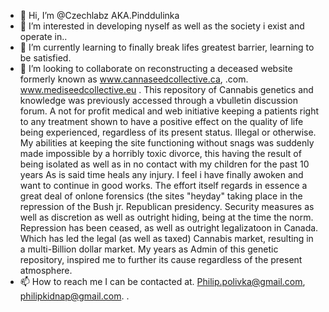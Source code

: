 - 👋 Hi, I’m @Czechlabz AKA.Pinddulinka
- 👀 I’m interested in developing nyself as well as the society i exist and operate in..
- 🌱 I’m currently learning to finally break lifes greatest barrier, learning to be satisfied.
- 💞️ I’m looking to collaborate on reconstructing a deceased website formerly known as www.cannaseedcollective.ca, .com. www.mediseedcollective.eu . This repository of Cannabis genetics and knowledge was previously accessed through a vbulletin discussion forum. A not for profit medical and web initiative keeping a patients right to any treatment shown to have a positive effect on the quality of life being experienced, regardless of its present status. Illegal or otherwise.
My abilities at keeping the site functioning without snags was suddenly made impossible by a horribly toxic divorce, this having the result of being isolated as well as in no contact with my children for the past 10 years
As is said time heals any injury. I feel i have finally awoken and want to continue in good works.
The effort itself regards in essence a great deal of onlone forensics (the sites "heyday" taking place in the repression of the Bush jr. Republican presidency. Security measures as well as discretion as well as outright hiding, being at the time the norm.
Repression has been ceased, as well as outright legalizatoon in Canada. Which has led the legal (as well as taxed) Cannabis market, resulting in a multi-Billion dollar market. My years as Admin of this genetic repository, inspired me to further its cause regardless of the present atmosphere.
- 📫 How to reach me I can be contacted at. Philip.polivka@gmail.com, philipkidnap@gmail.com. .

<!---
Czechlabz/Czechlabz is a ✨ special ✨ repository because its `README.md` (this file) appears on your GitHub profile.
You can click the Preview link to take a look at your changes.
--->
